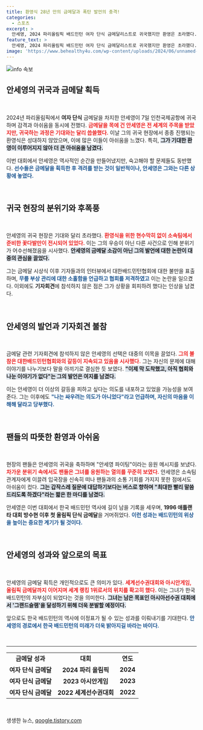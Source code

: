 ```yaml
---
title: 환영식 28년 만의 금메달과 폭탄 발언의 충격!
categories:
  - 스포츠
excerpt: >
  안세영, 2024 파리올림픽 배드민턴 여자 단식 금메달리스트로 귀국했지만 환영은 초라했다. 대한배드민턴협회에 대한 불만으로 대중의 관심은 그의 금메달보다 발언에 집중됐다. 상황은 더욱 어수선해지며 팬들은 아쉬움을 느꼈다.
feature_text: >
  안세영, 2024 파리올림픽 배드민턴 여자 단식 금메달리스트로 귀국했지만 환영은 초라했다. 대한배드민턴협회에 대한 불만으로 대중의 관심은 그의 금메달보다 발언에 집중됐다. 상황은 더욱 어수선해지며 팬들은 아쉬움을 느꼈다.
image: 'https://www.behealthy4u.com/wp-content/uploads/2024/06/unnamed-file.png'
---
```


<p><img src="https://www.behealthy4u.com/wp-content/uploads/2024/06/unnamed-file.png" alt="info 속보" /></p>

<h2 data-ke-size="size26">안세영의 귀국과 금메달 획득</h2>

<p data-ke-size="size16">&nbsp;</p>

<p>2024년 파리올림픽에서 <b>여자 단식</b> 금메달을 차지한 안세영이 7일 인천국제공항에 귀국하며 감격과 아쉬움을 동시에 전했다. <b><span style="color: #ee2323;">금메달을 목에 건 안세영은 전 세계의 주목을 받았지만, 귀국하는 과정은 기대와는 달리 씁쓸했다.</span></b> 이날 그의 귀국 현장에서 종종 진행되는 환영식은 성대하지 않았으며, 이에 많은 이들이 아쉬움을 느꼈다. 특히, <b><span style="background-color: #21538527;">그가 기대한 환영이 이루어지지 않아 더 큰 아쉬움을 남겼다.</span></b>  </p>

<p>이번 대회에서 안세영은 역사적인 순간을 만들어냈지만, 숙고해야 할 문제들도 동반했다. <b><span style="color: #1a5490;">선수들은 금메달을 획득한 후 격려를 받는 것이 일반적이나, 안세영은 그와는 다른 상황에 놓였다.</span></b>  </p>

<p data-ke-size="size16">&nbsp;</p>

<h2 data-ke-size="size26">귀국 현장의 분위기와 후폭풍</h2>

<p data-ke-size="size16">&nbsp;</p>

<p>안세영의 귀국 현장은 기대와 달리 초라했다. <b><span style="color: #ee2323;">환영식을 위한 현수막히 없이 소속팀에서 준비한 꽃다발만이 전시되어 있었다.</span></b> 이는 그의 우승이 아닌 다른 사건으로 인해 분위기가 어수선해졌음을 시사했다. <b><span style="background-color: #21538527;">안세영의 금메달 소감이 아닌 그의 발언에 대한 논란이 대중의 관심을 끌었다.</span></b> </p>

<p>그는 금메달 시상식 이후 기자들과의 인터뷰에서 대한배드민턴협회에 대한 불만을 표출하며, <b><span style="color: #1a5490;">무릎 부상 관리에 대한 소홀함을 언급하고 협회를 저격하였고</span></b> 이는 논란을 일으켰다. 이외에도 <b>기자회견</b>에 참석하지 않은 점은 그가 상황을 회피하려 했다는 인상을 남겼다.  </p>

<p data-ke-size="size16">&nbsp;</p>

<h2 data-ke-size="size26">안세영의 발언과 기자회견 불참</h2>

<p data-ke-size="size16">&nbsp;</p>

<p>금메달 관련 기자회견에 참석하지 않은 안세영의 선택은 대중의 이목을 끌었다. <b><span style="color: #ee2323;">그의 불참은 대한배드민턴협회와의 갈등이 지속되고 있음을 시사했다.</span></b> 그는 자신의 문제에 대해 이야기를 나누기보다 말을 아끼기로 결심한 듯 보였다. <b><span style="background-color: #21538527;">"이제 막 도착했고, 아직 협회와 나눈 이야기가 없다"는 그의 발언은 여지를 남겼다.</span></b> </p>

<p>이는 안세영이 더 이상의 갈등을 피하고 싶다는 의도를 내포하고 있었을 가능성을 보여준다. 그는 이후에도 <b><span style="color: #1a5490;">"나는 싸우려는 의도가 아니었다"라고 언급하며, 자신의 마음을 이해해 달라고 당부했다.</span></b>  </p>

<p data-ke-size="size16">&nbsp;</p>

<h2 data-ke-size="size26">팬들의 따뜻한 환영과 아쉬움</h2>

<p data-ke-size="size16">&nbsp;</p>

<p>현장의 팬들은 안세영의 귀국을 축하하며 "안세영 파이팅"이라는 응원 메시지를 보냈다. <b><span style="color: #ee2323;">차가운 분위기 속에서도 팬들은 그녀를 응원하는 열의를 꾸준히 보였다.</span></b> 안세영은 소속팀 관계자에게 이끌려 입국장을 신속히 떠나 팬들과의 소통 기회를 가지지 못한 점에서도 아쉬움이 컸다. <b><span style="background-color: #21538527;">그는 갑작스레 질문에 대답하기보다는 버스로 향하며 "최대한 빨리 말씀드리도록 하겠다"라는 짧은 한 마디를 남겼다.</span></b>  </p>

<p>안세영은 이번 대회에서 한국 배드민턴 역사에 길이 남을 기록을 세우며, <b>1996 애틀랜타 대회 방수현 이후 첫 올림픽 단식 금메달</b>을 거머쥐었다. <b><span style="color: #1a5490;">이런 성과는 배드민턴의 위상을 높이는 중요한 계기가 될 것이다.</span></b> </p>

<p data-ke-size="size16">&nbsp;</p>

<h2 data-ke-size="size26">안세영의 성과와 앞으로의 목표</h2>

<p data-ke-size="size16">&nbsp;</p>

<p>안세영의 금메달 획득은 개인적으로도 큰 의미가 있다. <b><span style="color: #ee2323;">세계선수권대회와 아시안게임, 올림픽 금메달까지 이어지며 세계 랭킹 1위로서의 위치를 확고히 했다.</span></b> 이는 그녀가 한국 배드민턴의 자부심이 되었다는 것을 의미한다. <b><span style="background-color: #21538527;">그녀는 남은 목표인 아시아선수권 대회에서 '그랜드슬램'을 달성하기 위해 더욱 분발할 예정이다.</span></b> </p>

<p>앞으로도 한국 배드민턴의 역사에 이정표가 될 수 있는 성과를 이뤄내기를 기대한다. <b><span style="color: #1a5490;">안세영의 경로에서 한국 배드민턴의 미래가 더욱 밝아지길 바라는 바이다.</span></b> </p>

<p data-ke-size="size16">&nbsp;</p>

<hr />

<table>
  <tr>
    <td style="text-align: center; height: 17px;"><b>금메달 성과</b></td>
    <td style="text-align: center; height: 17px;"><b>대회</b></td>
    <td style="text-align: center; height: 17px;"><b>연도</b></td>
  </tr>
  <tr>
    <td style="text-align: center; height: 17px;"><b>여자 단식 금메달</b></td>
    <td style="text-align: center; height: 17px;"><b>2024 파리 올림픽</b></td>
    <td style="text-align: center; height: 17px;"><b>2024</b></td>
  </tr>
  <tr>
    <td style="text-align: center; height: 17px;"><b>여자 단식 금메달</b></td>
    <td style="text-align: center; height: 17px;"><b>2023 아시안게임</b></td>
    <td style="text-align: center; height: 17px;"><b>2023</b></td>
  </tr>
  <tr>
    <td style="text-align: center; height: 17px;"><b>여자 단식 금메달</b></td>
    <td style="text-align: center; height: 17px;"><b>2022 세계선수권대회</b></td>
    <td style="text-align: center; height: 17px;"><b>2022</b></td>
  </tr>
</table>

<p data-ke-size="size16">&nbsp;</p>
생생한 뉴스, <a href="https://qoogle.tistory.com" rel="dofollow">qoogle.tistory.com</a>


